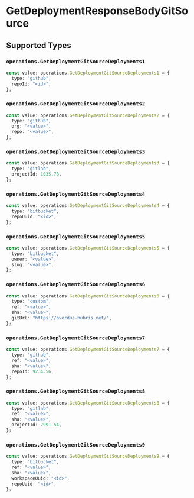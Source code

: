 # GetDeploymentResponseBodyGitSource


## Supported Types

### `operations.GetDeploymentGitSourceDeployments1`

```typescript
const value: operations.GetDeploymentGitSourceDeployments1 = {
  type: "github",
  repoId: "<id>",
};
```

### `operations.GetDeploymentGitSourceDeployments2`

```typescript
const value: operations.GetDeploymentGitSourceDeployments2 = {
  type: "github",
  org: "<value>",
  repo: "<value>",
};
```

### `operations.GetDeploymentGitSourceDeployments3`

```typescript
const value: operations.GetDeploymentGitSourceDeployments3 = {
  type: "gitlab",
  projectId: 1035.78,
};
```

### `operations.GetDeploymentGitSourceDeployments4`

```typescript
const value: operations.GetDeploymentGitSourceDeployments4 = {
  type: "bitbucket",
  repoUuid: "<id>",
};
```

### `operations.GetDeploymentGitSourceDeployments5`

```typescript
const value: operations.GetDeploymentGitSourceDeployments5 = {
  type: "bitbucket",
  owner: "<value>",
  slug: "<value>",
};
```

### `operations.GetDeploymentGitSourceDeployments6`

```typescript
const value: operations.GetDeploymentGitSourceDeployments6 = {
  type: "custom",
  ref: "<value>",
  sha: "<value>",
  gitUrl: "https://overdue-hubris.net/",
};
```

### `operations.GetDeploymentGitSourceDeployments7`

```typescript
const value: operations.GetDeploymentGitSourceDeployments7 = {
  type: "github",
  ref: "<value>",
  sha: "<value>",
  repoId: 9234.56,
};
```

### `operations.GetDeploymentGitSourceDeployments8`

```typescript
const value: operations.GetDeploymentGitSourceDeployments8 = {
  type: "gitlab",
  ref: "<value>",
  sha: "<value>",
  projectId: 2991.54,
};
```

### `operations.GetDeploymentGitSourceDeployments9`

```typescript
const value: operations.GetDeploymentGitSourceDeployments9 = {
  type: "bitbucket",
  ref: "<value>",
  sha: "<value>",
  workspaceUuid: "<id>",
  repoUuid: "<id>",
};
```

